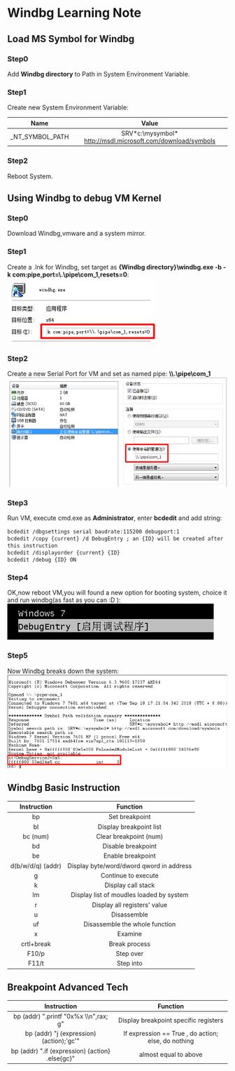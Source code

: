 # Windbg Learning Note
## Load MS Symbol for Windbg
### Step0
Add **Windbg directory** to Path in System Environment Variable.
### Step1
Create new System Environment Variable:

Name | Value
:-: | :-:
\_NT\_SYMBOL\_PATH | SRV\*c:\mysymbol\* http://msdl.microsoft.com/download/symbols

### Step2
Reboot System.

## Using Windbg to debug VM Kernel
### Step0
Download Windbg,vmware and a system mirror.
### Step1
Create a .lnk for Windbg, set target as **{Windbg directory}\windbg.exe -b -k com:pipe,port=\\.\pipe\com_1,resets=0**:
![](lnk.png)
### Step2
Create a new Serial Port for VM and set as named pipe: **\\\\.\\pipe\\com_1**
![](named_pipe.png)
### Step3
Run VM, execute cmd.exe as **Administrator**, enter **bcdedit** and add string:
```
bcdedit /dbgsettings serial baudrate:115200 debugport:1
bcdedit /copy {current} /d DebugEntry ; an {ID} will be created after this instruction
bcdedit /displayorder {current} {ID}
bcdedit /debug {ID} ON
```
### Step4
OK,now reboot VM,you will found a new option for booting system, choice it and run windbg(as fast as you can :D ):
![](boot.png)

### Step5
Now Windbg breaks down the system:
![](breakdown.png)
## Windbg Basic Instruction
Instruction | Function
:-: | :-:
bp | Set breakpoint
bl | Display breakpoint list
bc (num) | Clear breakpoint (num)
bd | Disable breakpoint
be | Enable breakpoint
d(b/w/d/q) (addr)| Display byte/word/dword qword in address
g | Continue to execute
k | Display call stack
lm | Display list of moudles loaded by system
r | Display all registers' value
u | Disassemble
uf | Disassemble the whole function
x | Examine
crtl+break | Break process
F10/p | Step over
F11/t | Step into

## Breakpoint Advanced Tech
Instruction | Function
:-: | :-:
bp (addr) ".printf \"0x%x \\\\n\",rax; g"|  Display breakpoint specific registers
bp (addr) "j (expression) (action);'gc'" | If expression == True , do action; else, do nothing
bp (addr) ".if (expression) {action} .else{gc}" | almost equal to above
